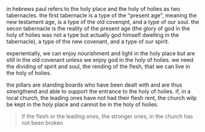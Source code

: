 in hebrews paul refers to the holy place and the holy of holies as two tabernacles. the first
tabernacle is a type of the "present age", meaning the new testament age, is a type
of the old covenqnt, and a type of our soul. the secon tabernacle is the reality of
the present age (the glory of god in the holy of holies was not a type but actually
god himself dwelling in the tabernacle), a type of the new covenant, and a type of
our spirit.

experientially, we can enjoy nourishment and light in the holy place but are still in
the old covenant unless we enjoy god in the holy of holies. we need the dividing of
spirit and soul, the rending of the flesh, that we can live in the holy of holies.

the pillars are standing boards who have been dealt with and are thus strengthend and
able to support the entrance to the holy of holies. if, in a local church, the leading
ones have not had their flesh rent, the church wilp be kept in the holy place and cannot
be in the holy of holies.

> If the flesh or the leading ones, the stronger ones, in the church has not been broken
